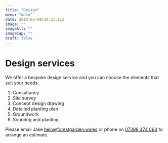 ```yaml
---
title: "Design"
menu: "main"
date: 2018-02-09T19:21:11Z
image: ""
imageAlt: ""
imageCap: ""
draft: false
---
```


# Design services

We offer a bespoke design service and you can choose the elements that suit your needs:

1. Consultancy
2. Site survey
3. Concept design drawing
4. Detailed planting plan
5. Groundwork
6. Sourcing and planting

Please email Jake [helo@forestgarden.wales](mailto:helo@forestgarden.wales) or phone on [07398 474 064](tel:+447398474064) to arrange an estimate.
